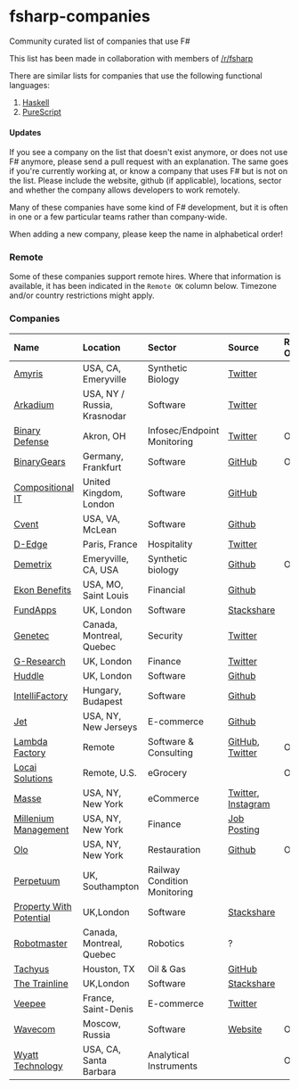 # fsharp-companies
Community curated list of companies that use F#

This list has been made in collaboration with members of [/r/fsharp](https://www.reddit.com/r/fsharp)

There are similar lists for companies that use the following functional languages: 

1. [Haskell](https://github.com/erkmos/haskell-companies)
2. [PureScript](https://github.com/ajnsit/purescript-companies)

#### Updates
If you see a company on the list that doesn't exist anymore, or does not use F# anymore, please send a pull request with an explanation. The same goes if you're currently working at, or know a company that uses F# but is not on the list. Please include the website, github (if applicable), locations, sector and whether the company allows developers to work remotely.

Many of these companies have some kind of F# development, but it is often in one or a few particular teams rather than company-wide.

When adding a new company, please keep the name in alphabetical order!

### Remote

Some of these companies support remote hires. Where that information is available, it has been indicated in the `Remote OK` column below. Timezone and/or country restrictions might apply.

### Companies

| Name | Location | Sector | Source | Remote OK? |
| :--- | :------- | :----- | :----- | :--------- |
[Amyris](https://amyris.com/) | USA, CA, Emeryville | Synthetic Biology | [Twitter](https://twitter.com/amyris)
[Arkadium](https://inhabit.arkadium.com/) | USA, NY / Russia, Krasnodar | Software | [Twitter](https://twitter.com/Arkadium)
[Binary Defense](https://www.binarydefense.com/) | Akron, OH | Infosec/Endpoint Monitoring | [Twitter](https://twitter.com/binary_defense?lang=en) | Ok
[BinaryGears](https://www.binarygears.de/) | Germany, Frankfurt | Software | [GitHub](https://github.com/ronaldschlenker) | Ok
[Compositional IT](https://www.compositional-it.com.com) | United Kingdom, London | Software | [GitHub](https://github.com/compositionalit)
[Cvent](https://www.cvent.com) | USA, VA, McLean | Software | [Github](https://github.com/cvent?utf8=✓&q=&type=&language=f%23)
[D-Edge](https://www.d-edge.com/) | Paris, France | Hospitality | [Twitter](https://twitter.com/D_EDGE_Hosp)
[Demetrix](https://www.demetrixbio.com) | Emeryville, CA, USA | Synthetic biology | [Github](https://github.com/demetrixbio/) | Ok
[Ekon Benefits](https://ekonbenefits.com) | USA, MO, Saint Louis | Financial | [Github](https://github.com/ekonbenefits?utf8=✓&q=&type=public&language=f%23)
[FundApps](https://www.fundapps.co) | UK, London | Software | [Stackshare](https://stackshare.io/fundapps#technology)
[Genetec](https://www.genetec.com)| Canada, Montreal, Quebec | Security| [Twitter](https://twitter.com/genetec/status/984485239908126721)
[G-Research](https://www.gresearch.co.uk/)| UK, London | Finance | [Twitter](https://twitter.com/GRESEARCHjobs)
[Huddle](https://www.huddle.com/) | UK, London | Software | [Github](https://github.com/Huddle?utf8=✓&q=&type=&language=f%23)
[IntelliFactory](http://intellifactory.com) | Hungary, Budapest | Software | [Github](https://github.com/intellifactory?utf8=✓&q=&type=&language=f%23)
[Jet](https://jet.com) | USA, NY, New Jerseys | E-commerce | [Github](https://github.com/jet?utf8=✓&q=&type=&language=f%23)
[Lambda Factory](https://lambdafactory.io) | Remote | Software & Consulting | [GitHub](https://github.com/LambdaFactory), [Twitter](https://twitter.com/Lambda_Factory) | Ok
[Locai Solutions](https://locaisolutions.com) | Remote, U.S. | eGrocery | | Ok
[Masse](https://shopmasse.com) | USA, NY, New York | eCommerce | [Twitter](https://twitter.com/shop_masse), [Instagram](https://instagram.com/shop_masse)
[Millenium Management](https://www.mlp.com/home/) | USA, NY, New York | Finance | [Job Posting](https://mlp.wd5.myworkdayjobs.com/en-US/mlpcareers/job/New-York-NY---666-5th-Ave/C--Software-Engineer_REQ-8518-1)
[Olo](https://www.olo.com) | USA, NY, New York | Restauration | [Github](https://github.com/ololabs?language=f%23)| Ok
[Perpetuum](https://www.perpetuum.com) | UK, Southampton | Railway Condition Monitoring | |
[Property With Potential](https://www.olo.com) | UK,London | Software | [Stackshare](https://stackshare.io/property-with-potential/property-with-potential)
[Robotmaster](https://www.robotmaster.com/en/) | Canada, Montreal, Quebec | Robotics | ?
[Tachyus](https://www.tachyus.com) | Houston, TX | Oil & Gas | [GitHub](https://github.com/tachyus)
[The Trainline](https://www.thetrainline.com) | UK,London | Software | [Stackshare](https://stackshare.io/trainline)
[Veepee](https://www.veepee.com) | France, Saint-Denis | E-commerce | [Twitter](https://twitter.com/FRchrdsn/status/1149414855876784129)
[Wavecom](https://wavecom.io) | Moscow, Russia | Software | [Website](https://wavecom.io/) | Ok
[Wyatt Technology](https://www.wyatt.com/) | USA, CA, Santa Barbara | Analytical Instruments |  | Ok
